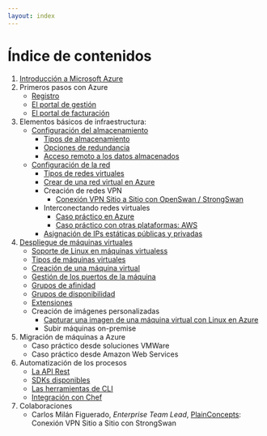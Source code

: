 ```yaml
---
layout: index
---
```


# Índice de contenidos

1. [Introducción a Microsoft Azure](azure-whatitis "Introducción a Microsoft Azure")
2. Primeros pasos con Azure
    - [Registro](azure-register "Registro")
	- [El portal de gestión](azure-managementPortal "El portal de gestión")
	- [El portal de facturación](azure-billingPortal "El portal de facturación")
3. Elementos básicos de infraestructura:
    - [Configuración del almacenamiento](storage-start "Configuración del almacenamiento")
		- [Tipos de almacenamiento](storage-types "Tipos de almacenamiento Azure Storage") 
		- [Opciones de redundancia](storage-redundancy "Tipos de redundancia en Azure Storage")
		- [Acceso remoto a los datos almacenados](storage-remoteAccess "Acceso remoto a Azure Storage")
	- [Configuración de la red](networking-start "Configuración de la red")
	    - [Tipos de redes virtuales](networking-types "Tipos de redes virtuales")
		- [Crear de una red virtual en Azure](networking-create-virtualNetwork-cloud "Crear una red virtual en Azure")
		- Creación de redes VPN
			- [Conexión VPN Sitio a Sitio con OpenSwan / StrongSwan](networking-create-virtualNetwork-site2site "Conexión VPN Sitio a Sitio con OpenSwan")
		- Interconectando redes virtuales
			- [Caso práctico en Azure](networking-create-virtualNetwork-crossVnetAzure "Caso práctico en Azure")
			- [Caso práctico con otras plataformas: AWS](networking-create-virtualNetwork-crossVnetAWS "Caso práctico con otras plataformas: AWS")
		- [Asignación de IPs estáticas públicas y privadas](networking-ipAddressing "Asignación de IPs estáticas públicas y privadas")
4. [Despliegue de máquinas virtuales](virtualmachines-start "Despliegue de máquinas virtuales")
    - [Soporte de Linux en máquinas virtualess](virtualmachines-linux-supportedDistros "Soporte de Linux en máquinas virtuales") 
	- [Tipos de máquinas virtuales](virtualmachines-types "Tipos de máquinas virtuales")
	- [Creación de una máquina virtual](virtualmachines-linux-create-UbuntuGnome "Creación de una máquina virtual") 
	- [Gestión de los puertos de la máquina](virtualmachines-create-endpoints "Gestión de los puertos de la máquina")
	- [Grupos de afinidad](virtualmachines-affinityGroups "Grupos de afinidad")
	- [Grupos de disponibilidad](virtualmachines-availabilitySets "Grupos de disponibilidad")
	- [Extensiones](virtualmachines-extensions "Extensiones")
	- Creación de imágenes personalizadas
		- [Capturar una imagen de una máquina virtual con Linux en Azure](virtualmachines-linux-create-linuxImage "Capturar una imagen de una máquina virtual con Linux en Azure")
		- Subir máquinas on-premise
5. Migración de máquinas a Azure
	- Caso práctico desde soluciones VMWare
	- Caso práctico desde Amazon Web Services
6. Automatización de los procesos
	- [La API Rest](automation-api-rest "La API Rest")
	- [SDKs disponibles ](automation-sdks "SDKs disponibles ")
	- [Las herramientas de CLI](automation-cli "Las herramientas de CLI")
	- [Integración con Chef](automation-chef "Integración con Chef")
7. Colaboraciones
    - Carlos Milán Figuerado, *Enterprise Team Lead*, [PlainConcepts](http://enterprise.plainconcepts.com/ "PlainConcepts"): Conexión VPN Sitio a Sitio con StrongSwan
